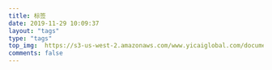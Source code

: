 ```yaml
---
title: 标签
date: 2019-11-29 10:09:37
layout: "tags"
type: "tags"
top_img:  https://s3-us-west-2.amazonaws.com/www.yicaiglobal.com/documents/deaths-of-finless-porpoises-in-yangtze-river-reduced-on-protection-measures/top.jpg
comments: false
---
```

